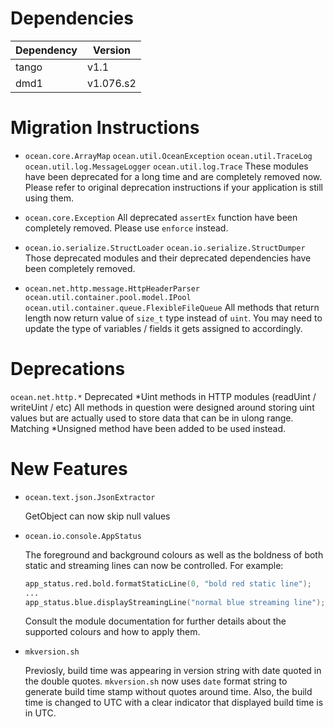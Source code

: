 Dependencies
============

Dependency | Version
-----------|---------
tango      | v1.1
dmd1       | v1.076.s2

Migration Instructions
======================

* `ocean.core.ArrayMap` `ocean.util.OceanException` `ocean.util.TraceLog`
`ocean.util.log.MessageLogger` `ocean.util.log.Trace`
  These modules have been deprecated for a long time and are completely
  removed now. Please refer to original deprecation instructions if your
  application is still using them.

* `ocean.core.Exception`
  All deprecated `assertEx` function have been completely removed. Please
  use `enforce` instead.

* `ocean.io.serialize.StructLoader` `ocean.io.serialize.StructDumper`
  Those deprecated modules and their deprecated dependencies have been
  completely removed.
  
* `ocean.net.http.message.HttpHeaderParser` `ocean.util.container.pool.model.IPool`
`ocean.util.container.queue.FlexibleFileQueue`
  All methods that return length now return value of `size_t` type instead
  of `uint`. You may need to update the type of variables / fields it gets
  assigned to accordingly.

Deprecations
============

`ocean.net.http.*`
    Deprecated *Uint methods in HTTP modules (readUint / writeUint / etc)
    All methods in question were designed around storing uint values but
    are actually used to store data that can be in ulong range.
    Matching *Unsigned method have been added to be used instead.

New Features
============

* ``ocean.text.json.JsonExtractor``

  GetObject can now skip null values
  
* ``ocean.io.console.AppStatus``

  The foreground and background colours as well as the boldness of both static
  and streaming lines can now be controlled.
  For example:

  ```d
  app_status.red.bold.formatStaticLine(0, "bold red static line");
  ...
  app_status.blue.displayStreamingLine("normal blue streaming line");
  ```
      
  Consult the module documentation for further details about the supported
  colours and how to apply them.

* ``mkversion.sh``

  Previosly, build time was appearing in version string with
  date quoted in the double quotes. ``mkversion.sh`` now uses ``date``
  format string to generate build time stamp without quotes around time.
  Also, the build time is changed to UTC with a clear indicator that
  displayed build time is in UTC.

